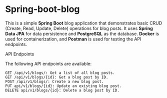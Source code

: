 # Spring-boot-blog

This is a simple **Spring Boot** blog application that demonstrates basic CRUD (Create, Read, Update, Delete) operations for blog posts. It uses **Spring Data JPA** for data persistence and **PostgreSQL** as the database. **Docker** is used for containerization, and **Postman** is used for testing the API endpoints.

API Endpoints

The following API endpoints are available:

    GET /api/v1/blogs/: Get a list of all blog posts.
    GET /api/v1/blogs/{id}: Get a blog post by ID.
    POST /api/v1/blogs/: Create a new blog post.
    PUT api/v1/blogs/{id}: Update an existing blog post.
    DELETE api/v1/blogs/{id}: Delete a blog post by ID.
    

